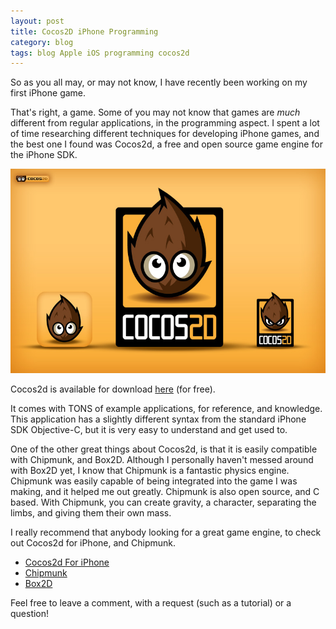 ```yaml
---
layout: post
title: Cocos2D iPhone Programming
category: blog
tags: blog Apple iOS programming cocos2d
---
```


So as you all may, or may not know, I have recently been working on my first iPhone game.

That's right, a game. Some of you may not know that games are *much* different from regular applications, in the programming aspect. I spent a lot of time researching different techniques for developing iPhone games, and the best one I found was Cocos2d, a free and open source game engine for the iPhone SDK.

<!-- excerpt -->

[
  ![Cocos2D Banner](/images/cocos2d-iphone-programming/cocos2d-banner.jpg)
](/images/cocos2d-iphone-programming/cocos2d-banner.jpg)

Cocos2d is available for download [here](//cocos2d-swift.org/) (for free).

It comes with TONS of example applications, for reference, and knowledge. This application has a slightly different syntax from the standard iPhone SDK Objective-C, but it is very easy to understand and get used to.

One of the other great things about Cocos2d, is that it is easily compatible with Chipmunk, and Box2D. Although I personally haven't messed around with Box2D yet, I know that Chipmunk is a fantastic physics engine. Chipmunk was easily capable of being integrated into the game I was making, and it helped me out greatly. Chipmunk is also open source, and C based. With Chipmunk, you can create gravity, a character, separating the limbs, and giving them their own mass.

I really recommend that anybody looking for a great game engine, to check out Cocos2d for iPhone, and Chipmunk.

* [Cocos2d For iPhone](//cocos2d-swift.org/)
* [Chipmunk](//chipmunk-physics.net/)
* [Box2D](//box2d.org/)

Feel free to leave a comment, with a request (such as a tutorial) or a question!
